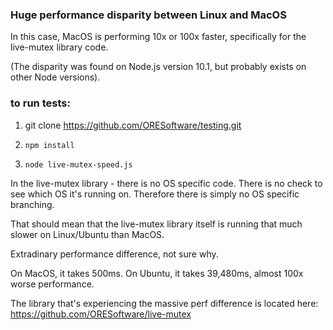 

### Huge performance disparity between Linux and MacOS

In this case, MacOS is performing 10x or 100x faster, specifically
for the live-mutex library code.

(The disparity was found on Node.js version 10.1, but probably exists on other Node versions).

### to run tests:

1. git clone https://github.com/ORESoftware/testing.git

2. `npm install`

3. `node live-mutex-speed.js`


In the live-mutex library - there is no OS specific code.
There is no check to see which OS it's running on.
Therefore there is simply no OS specific branching.

That should mean that the live-mutex library itself is running
that much slower on Linux/Ubuntu than MacOS.

Extradinary performance difference, not sure why.

On MacOS, it takes 500ms. On Ubuntu, it takes 39,480ms, almost 100x worse performance.

The library that's experiencing the massive perf difference is located here:
https://github.com/ORESoftware/live-mutex